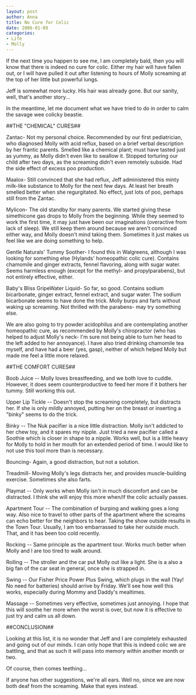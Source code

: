 ```yaml
--- 
layout: post
author: Anna
title: No Cure for Colic
date: 2006-01-09
categories: 
- Life
- Molly
---
```


If the next time you happen to see me, I am completely bald, then you will know that there is indeed no cure for colic. Either my hair will have fallen out, or I will have pulled it out after listening to hours of Molly screaming at the top of her little but powerful lungs.

Jeff is somewhat more lucky. His hair was already gone. But our sanity, well, that's another story...

In the meantime, let me document what we have tried to do in order to calm the savage wee colicky beastie.

##THE "CHEMICAL" CURES##

Zantac- Not my personal choice. Recommended by our first pediatrician, who diagnosed Molly with acid reflux, based on a brief verbal description by her frantic parents. Smelled like a chemical plant; must have tasted just as yummy, as Molly didn't even like to swallow it. Stopped torturing our child after two days, as the screaming didn't even remotely subside. Had the side effect of excess poo production.

Maalox- Still convinced that she had reflux, Jeff administered this minty milk-like substance to Molly for the next few days. At least her breath smelled better when she regurgitated. No effect, just lots of poo, perhaps still from the Zantac.

Mylicon- The old standby for many parents. We started giving these simethicone gas drops to Molly from the beginning. While they seemed to work the first time, it may just have been our imaginations (overactive from lack of sleep). We still keep them around because we aren't convinced either way, and Molly doesn't mind taking them. Sometimes it just makes us feel like we are doing something to help.

Gentle Naturals' Tummy Soother- I found this in Walgreens, although I was looking for something else (Hylands' homeopathic colic cure). Contains chamomile and ginger extracts, fennel flavoring, along with sugar water. Seems harmless enough (except for the methyl- and propylparabens), but not entirely effective, either.

Baby's Bliss GripeWater Liquid- So far, so good. Contains sodium bicarbonate, ginger extract, fennel extract, and sugar water. The sodium bicarbonate seems to have done the trick. Molly burps and farts without waking up screaming. Not thrilled with the parabens- may try something else.

We are also going to try powder acidophilus and are contemplating another homeopathic cure, as recommended by Molly's chiropractor (who has helped to adjust Molly's neck- I'm sure not being able to turn her head to the left added to her annoyance). I have also tried drinking chamomile tea myself, and have had a beer (yes, gasp), neither of which helped Molly but made me feel a little more relaxed.

##THE COMFORT CURES##

Boob Juice -- Molly loves breastfeeding, and we both love to cuddle. However, it does seem counterproductive to feed her more if it bothers her tummy. Still working this out.

Upper Lip Tickle -- Doesn't stop the screaming completely, but distracts her. If she is only mildly annoyed, putting her on the breast or inserting a "binky" seems to do the trick.

Binky -- The Nuk pacifier is a nice little distraction. Molly isn't addicted to her chew toy, and it spares my nipple. Just tried a new pacifier called a Soothie which is closer in shape to a nipple. Works well, but is a little heavy for Molly to hold in her mouth for an extended period of time. I would like to not use this tool more than is necessary.

Bouncing- Again, a good distraction, but not a solution.

Treadmill- Moving Molly's legs distracts her, and provides muscle-building exercise. Sometimes she also farts.

Playmat -- Only works when Molly isn't in much discomfort and can be distracted. I think she will enjoy this more when/if the colic actually passes.

Apartment Tour -- The combination of burping and walking goes a long way. Also nice to travel to other parts of the apartment where the screams can echo better for the neighbors to hear. Taking the show outside results in the Town Tour. Usually, I am too embarrassed to take her outside much. That, and it has been too cold recently.

Rocking -- Same principle as the apartment tour. Works much better when Molly and I are too tired to walk around.

Rolling -- The stroller and the car put Molly out like a light. She is a also a big fan of the car seat in general, once she is strapped in.

Swing -- Our Fisher Price Power Plus Swing, which plugs in the wall (Yay! No need for batteries) should arrive by Friday. We'll see how well this works, especially during Mommy and Daddy's mealtimes.

Massage -- Sometimes very effective, sometimes just annoying. I hope that this will soothe her more when the worst is over, but now it is effective to just try and calm us all down.

##CONCLUSION##

Looking at this list, it is no wonder that Jeff and I are completely exhausted and going out of our minds. I can only hope that this is indeed colic we are battling, and that as such it will pass into memory within another month or two.

Of course, then comes teething...

If anyone has other suggestions, we're all ears. Well no, since we are now both deaf from the screaming. Make that eyes instead.